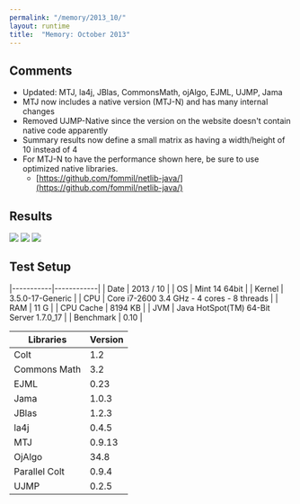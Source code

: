 ```yaml
---
permalink: "/memory/2013_10/"
layout: runtime
title:  "Memory: October 2013"
---
```


## Comments

* Updated: MTJ, la4j, JBlas, CommonsMath, ojAlgo, EJML, UJMP, Jama
* MTJ now includes a native version (MTJ-N) and has many internal changes
* Removed UJMP-Native since the version on the website doesn't contain native code apparently
* Summary results now define a small matrix as having a width/height of 10 instead of 4
* For MTJ-N to have the performance shown here, be sure to use optimized native libraries.
  * [https://github.com/fommil/netlib-java/](https://github.com/fommil/netlib-java/)

## Results

![]({{site.baseurl}}/memory/2013_10/1000.png)
![]({{site.baseurl}}/memory/2013_10/2000.png)
![]({{site.baseurl}}/memory/2013_10/3000.png)

## Test Setup

|-----------|------------|
| Date      | 2013 / 10  |
| OS        | Mint 14 64bit |
| Kernel    | 3.5.0-17-Generic |
| CPU       | Core i7-2600 3.4 GHz - 4 cores - 8 threads |
| RAM       | 11 G |
| CPU Cache | 8194 KB |
| JVM       | Java HotSpot(TM) 64-Bit Server 1.7.0_17 |
| Benchmark | 0.10 |


| Libraries     | Version         |
|---------------|-----------------|
| Colt          |  1.2            |
| Commons Math  | 3.2             |
| EJML          |  0.23           |
| Jama          | 1.0.3           |
| JBlas         | 1.2.3           |
| la4j          | 0.4.5           |
| MTJ           | 0.9.13          |
| OjAlgo        | 34.8            | 
| Parallel Colt | 0.9.4           |
| UJMP          | 0.2.5           |
